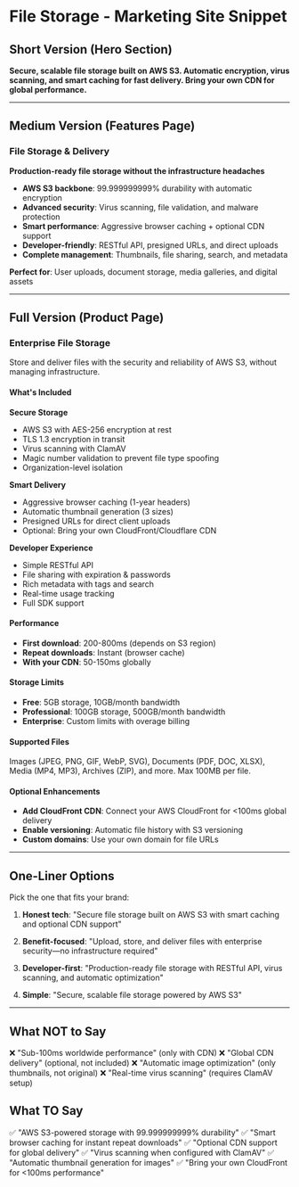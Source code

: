 # File Storage - Marketing Site Snippet

## Short Version (Hero Section)

**Secure, scalable file storage built on AWS S3. Automatic encryption, virus scanning, and smart caching for fast delivery. Bring your own CDN for global performance.**

---

## Medium Version (Features Page)

### File Storage & Delivery

**Production-ready file storage without the infrastructure headaches**

- **AWS S3 backbone**: 99.999999999% durability with automatic encryption
- **Advanced security**: Virus scanning, file validation, and malware protection
- **Smart performance**: Aggressive browser caching + optional CDN support
- **Developer-friendly**: RESTful API, presigned URLs, and direct uploads
- **Complete management**: Thumbnails, file sharing, search, and metadata

**Perfect for**: User uploads, document storage, media galleries, and digital assets

---

## Full Version (Product Page)

### Enterprise File Storage

Store and deliver files with the security and reliability of AWS S3, without managing infrastructure.

#### **What's Included**

**Secure Storage**
- AWS S3 with AES-256 encryption at rest
- TLS 1.3 encryption in transit
- Virus scanning with ClamAV
- Magic number validation to prevent file type spoofing
- Organization-level isolation

**Smart Delivery**
- Aggressive browser caching (1-year headers)
- Automatic thumbnail generation (3 sizes)
- Presigned URLs for direct client uploads
- Optional: Bring your own CloudFront/Cloudflare CDN

**Developer Experience**
- Simple RESTful API
- File sharing with expiration & passwords
- Rich metadata with tags and search
- Real-time usage tracking
- Full SDK support

#### **Performance**

- **First download**: 200-800ms (depends on S3 region)
- **Repeat downloads**: Instant (browser cache)
- **With your CDN**: 50-150ms globally

#### **Storage Limits**

- **Free**: 5GB storage, 10GB/month bandwidth
- **Professional**: 100GB storage, 500GB/month bandwidth
- **Enterprise**: Custom limits with overage billing

#### **Supported Files**

Images (JPEG, PNG, GIF, WebP, SVG), Documents (PDF, DOC, XLSX), Media (MP4, MP3), Archives (ZIP), and more. Max 100MB per file.

#### **Optional Enhancements**

- **Add CloudFront CDN**: Connect your AWS CloudFront for <100ms global delivery
- **Enable versioning**: Automatic file history with S3 versioning
- **Custom domains**: Use your own domain for file URLs

---

## One-Liner Options

Pick the one that fits your brand:

1. **Honest tech**: "Secure file storage built on AWS S3 with smart caching and optional CDN support"

2. **Benefit-focused**: "Upload, store, and deliver files with enterprise security—no infrastructure required"

3. **Developer-first**: "Production-ready file storage with RESTful API, virus scanning, and automatic optimization"

4. **Simple**: "Secure, scalable file storage powered by AWS S3"

---

## What NOT to Say

❌ "Sub-100ms worldwide performance" (only with CDN)
❌ "Global CDN delivery" (optional, not included)
❌ "Automatic image optimization" (only thumbnails, not original)
❌ "Real-time virus scanning" (requires ClamAV setup)

## What TO Say

✅ "AWS S3-powered storage with 99.999999999% durability"
✅ "Smart browser caching for instant repeat downloads"
✅ "Optional CDN support for global delivery"
✅ "Virus scanning when configured with ClamAV"
✅ "Automatic thumbnail generation for images"
✅ "Bring your own CloudFront for <100ms performance"
